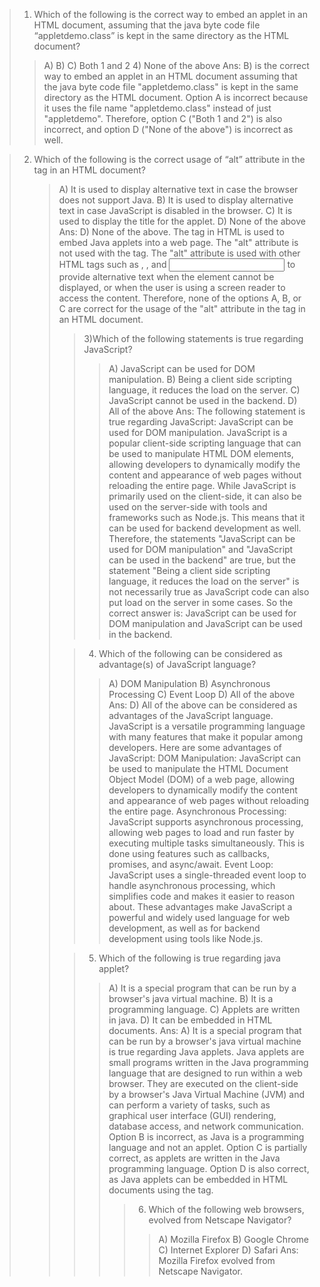> 1) Which of the following is the correct way to embed an applet in an HTML document, assuming that the java byte code file “appletdemo.class” is kept in the same directory as the HTML document?
>> A) <applet code=“appletdemo.class”> </applet>
>> B) <applet code = “appletdemo” > </applet>
>> C) Both 1 and 2
>> 4) None of the above
Ans: 
B) <applet code = “appletdemo” > </applet> is the correct way to embed an applet in an HTML document assuming that the java byte code file "appletdemo.class" is kept in the same directory as the HTML document.
Option A is incorrect because it uses the file name "appletdemo.class" instead of just "appletdemo".
Therefore, option C ("Both 1 and 2") is also incorrect, and option D ("None of the above") is incorrect as well.

> 2) Which of the following is the correct usage of “alt” attribute in the <applet> tag in an HTML document? 
>> A) It is used to display alternative text in case the browser does not support Java.
>> B) It is used to display alternative text in case JavaScript is disabled in the browser.
>> C) It is used to display the title for the applet.
>> D) None of the above
Ans:
D) None of the above.
The <applet> tag in HTML is used to embed Java applets into a web page. The "alt" attribute is not used with the <applet> tag.
The "alt" attribute is used with other HTML tags such as <img>, <area>, and <input> to provide alternative text when the element cannot be displayed, or when the user is using a screen reader to access the content.
Therefore, none of the options A, B, or C are correct for the usage of the "alt" attribute in the <applet> tag in an HTML document.
  
> 3)Which of the following statements is true regarding JavaScript?
>> A) JavaScript can be used for DOM manipulation.
>> B) Being a client side scripting language, it reduces the load on the server.
>> C) JavaScript cannot be used in the backend.
>> D) All of the above
Ans: 
The following statement is true regarding JavaScript:
JavaScript can be used for DOM manipulation.
JavaScript is a popular client-side scripting language that can be used to manipulate HTML DOM elements, allowing developers to dynamically modify the content and appearance of web pages without reloading the entire page.
While JavaScript is primarily used on the client-side, it can also be used on the server-side with tools and frameworks such as Node.js. This means that it can be used for backend development as well.
Therefore, the statements "JavaScript can be used for DOM manipulation" and "JavaScript can be used in the backend" are true, but the statement "Being a client side scripting language, it reduces the load on the server" is not necessarily true as JavaScript code can also put load on the server in some cases.
So the correct answer is: JavaScript can be used for DOM manipulation and JavaScript can be used in the backend.
  
> 4) Which of the following can be considered as advantage(s) of JavaScript language?
>> A) DOM Manipulation
>> B) Asynchronous Processing
>> C) Event Loop
>> D) All of the above
Ans:
D) All of the above can be considered as advantages of the JavaScript language.
JavaScript is a versatile programming language with many features that make it popular among developers. Here are some advantages of JavaScript:
DOM Manipulation: JavaScript can be used to manipulate the HTML Document Object Model (DOM) of a web page, allowing developers to dynamically modify the content and appearance of web pages without reloading the entire page.
Asynchronous Processing: JavaScript supports asynchronous processing, allowing web pages to load and run faster by executing multiple tasks simultaneously. This is done using features such as callbacks, promises, and async/await.
Event Loop: JavaScript uses a single-threaded event loop to handle asynchronous processing, which simplifies code and makes it easier to reason about.
These advantages make JavaScript a powerful and widely used language for web development, as well as for backend development using tools like Node.js.
  
> 5) Which of the following is true regarding java applet?
>> A) It is a special program that can be run by a browser's java virtual machine.
>> B) It is a programming language.
>> C) Applets are written in java.
>> D) It can be embedded in HTML documents.
Ans: 
A) It is a special program that can be run by a browser's java virtual machine is true regarding Java applets.
Java applets are small programs written in the Java programming language that are designed to run within a web browser. They are executed on the client-side by a browser's Java Virtual Machine (JVM) and can perform a variety of tasks, such as graphical user interface (GUI) rendering, database access, and network communication.
Option B is incorrect, as Java is a programming language and not an applet.
Option C is partially correct, as applets are written in the Java programming language.
Option D is also correct, as Java applets can be embedded in HTML documents using the <applet> tag.

> 6) Which of the following web browsers, evolved from Netscape Navigator?
>> A) Mozilla Firefox
>> B) Google Chrome
>> C) Internet Explorer
>> D) Safari
Ans: Mozilla Firefox evolved from Netscape Navigator.
